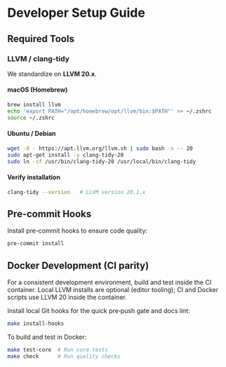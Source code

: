 # Developer Setup Guide

## Required Tools

### LLVM / clang-tidy

We standardize on __LLVM 20.x__.

#### macOS (Homebrew)

```bash
brew install llvm
echo 'export PATH="/opt/homebrew/opt/llvm/bin:$PATH"' >> ~/.zshrc
source ~/.zshrc
```

#### Ubuntu / Debian

```bash
wget -O - https://apt.llvm.org/llvm.sh | sudo bash -s -- 20
sudo apt-get install -y clang-tidy-20
sudo ln -sf /usr/bin/clang-tidy-20 /usr/local/bin/clang-tidy
```

#### Verify installation

```bash
clang-tidy --version   # LLVM version 20.1.x
```

## Pre-commit Hooks

Install pre-commit hooks to ensure code quality:

```bash
pre-commit install
```

## Docker Development (CI parity)

For a consistent development environment, build and test inside the CI container. Local LLVM installs are optional (editor tooling); CI and Docker scripts use LLVM 20 inside the container.

Install local Git hooks for the quick pre‑push gate and docs lint:

```bash
make install-hooks
```

To build and test in Docker:

```bash
make test-core  # Run core tests
make check      # Run quality checks
```
